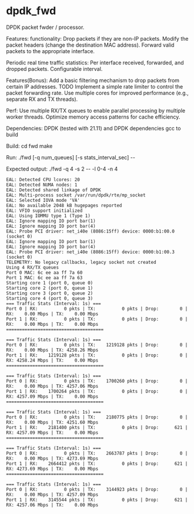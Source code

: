 # dpdk_fwd

DPDK packet fwder / processor.

Features:
functionality:
Drop packets if they are non-IP packets.
Modify the packet headers (change the destination MAC address).
Forward valid packets to the appropriate interface.

Periodic real time traffic statistics:
Per interface received, forwarded, and dropped packets.
Configurable interval.

Features(Bonus):
Add a basic filtering mechanism to drop packets from certain IP addresses.
TODO
Implement a simple rate limiter to control the packet forwarding rate.
Use multiple cores for improved performance (e.g., separate RX and TX threads).

Perf:
Use multiple RX/TX queues to enable parallel processing by multiple worker threads.
Optimize memory access patterns for cache efficiency.

Dependencies:
DPDK (tested with 21.11) and DPDK dependencies
gcc to build

Build:
cd fwd
make

Run:
./fwd [-q num_queues] [-s stats_interval_sec] -- <EAL args>

Expected output:
./fwd -q 4 -s 2 -- -l 0-4 -n 4

```
EAL: Detected CPU lcores: 20
EAL: Detected NUMA nodes: 1
EAL: Detected shared linkage of DPDK
EAL: Multi-process socket /var/run/dpdk/rte/mp_socket
EAL: Selected IOVA mode 'VA'
EAL: No available 2048 kB hugepages reported
EAL: VFIO support initialized
EAL: Using IOMMU type 1 (Type 1)
EAL: Ignore mapping IO port bar(1)
EAL: Ignore mapping IO port bar(4)
EAL: Probe PCI driver: net_i40e (8086:15ff) device: 0000:b1:00.0 (socket 0)
EAL: Ignore mapping IO port bar(1)
EAL: Ignore mapping IO port bar(4)
EAL: Probe PCI driver: net_i40e (8086:15ff) device: 0000:b1:00.3 (socket 0)
TELEMETRY: No legacy callbacks, legacy socket not created
Using 4 RX/TX queues
Port 0 MAC: 6c ee aa ff 7a 60
Port 1 MAC: 6c ee aa ff 7a 63
Starting core 1 (port 0, queue 0)
Starting core 2 (port 0, queue 1)
Starting core 3 (port 0, queue 2)
Starting core 4 (port 0, queue 3)
=== Traffic Stats (Interval: 1s) ===
Port 0 | RX:          0 pkts | TX:          0 pkts | Drop:        0 | RX:    0.00 Mbps | TX:    0.00 Mbps
Port 1 | RX:          0 pkts | TX:          0 pkts | Drop:        0 | RX:    0.00 Mbps | TX:    0.00 Mbps
=====================================

=== Traffic Stats (Interval: 1s) ===
Port 0 | RX:          0 pkts | TX:    1219128 pkts | Drop:        0 | RX:    0.00 Mbps | TX: 4258.26 Mbps
Port 1 | RX:    1219128 pkts | TX:          0 pkts | Drop:        0 | RX: 4258.24 Mbps | TX:    0.00 Mbps
=====================================

=== Traffic Stats (Interval: 1s) ===
Port 0 | RX:          0 pkts | TX:    1700260 pkts | Drop:        0 | RX:    0.00 Mbps | TX: 4257.06 Mbps
Port 1 | RX:    1700264 pkts | TX:          0 pkts | Drop:        0 | RX: 4257.09 Mbps | TX:    0.00 Mbps
=====================================

=== Traffic Stats (Interval: 1s) ===
Port 0 | RX:          0 pkts | TX:    2180775 pkts | Drop:        0 | RX:    0.00 Mbps | TX: 4251.60 Mbps
Port 1 | RX:    2181400 pkts | TX:          0 pkts | Drop:      621 | RX: 4257.09 Mbps | TX:    0.00 Mbps
=====================================

=== Traffic Stats (Interval: 1s) ===
Port 0 | RX:          0 pkts | TX:    2663787 pkts | Drop:        0 | RX:    0.00 Mbps | TX: 4273.69 Mbps
Port 1 | RX:    2664412 pkts | TX:          0 pkts | Drop:      621 | RX: 4273.69 Mbps | TX:    0.00 Mbps
=====================================

=== Traffic Stats (Interval: 1s) ===
Port 0 | RX:          0 pkts | TX:    3144923 pkts | Drop:        0 | RX:    0.00 Mbps | TX: 4257.09 Mbps
Port 1 | RX:    3145544 pkts | TX:          0 pkts | Drop:      621 | RX: 4257.06 Mbps | TX:    0.00 Mbps
```
